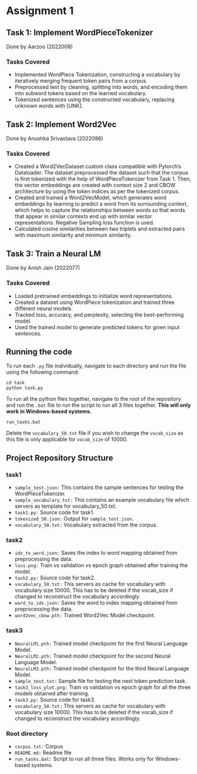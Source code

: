 # Assignment 1

## Task 1: Implement WordPieceTokenizer
Done by Aarzoo (2022008)

### Tasks Covered
- Implemented WordPiece Tokenization, constructing a vocabulary by iteratively merging frequent token pairs from a corpus.
- Preprocessed text by cleaning, splitting into words, and encoding them into subword tokens based on the learned vocabulary.
- Tokenized sentences using the constructed vocabulary, replacing unknown words with [UNK].

## Task 2: Implement Word2Vec
Done by Anushka Srivastava (2022086)

### Tasks Covered
- Created a Word2VecDataset custom class compatible with Pytorch’s Dataloader. The dataset preprocessed the dataset such that the corpus is first tokenized with the help of WordPieceTokenizer from Task 1. Then, the vector embeddings are created with context size 2 and CBOW architecture by using the token indices as per the tokenized corpus. 
- Created and trained a Word2VecModel, which generates word embeddings by learning to predict a word from its surrounding context, which helps to capture the relationships between words so that words that appear in similar contexts end up with similar vector representations. Negative Sampling loss function is used.
- Calculated cosine similarities between two triplets and extracted pairs with maximum similarity and minimum similarity.

## Task 3: Train a Neural LM
Done by Anish Jain (2022077)

### Tasks Covered
- Loaded pretrained embeddings to initialize word representations.
- Created a dataset using WordPiece tokenization and trained three different neural models.
- Tracked loss, accuracy, and perplexity, selecting the best-performing model.
- Used the trained model to generate predicted tokens for given input sentences.

## Running the code
To run each `.py` file individually, navigate to each directory and run the file using the following command:
```
cd task
python task.py
```

To run all the python files together, navigate to the root of the repository and run the `.bat` file to run the script to run all 3 files together. <b>This will only work in Windows-based systems.</b>
```
run_tasks.bat
```

Delete the `vocabulary_50.txt` file if you wish to change the `vocab_size` as this file is only applicable for `vocab_size` of 10000.

## Project Repository Structure

### task1
- `sample_test.json:` This contains the sample sentences for testing the WordPieceTokenizer.
- `sample_vocabulary.txt:` This contains an example vocabulary file which servers as template for vocabulary_50.txt.
- `task1.py:` Source code for task1.
- `tokenized_50.json:` Output for `sample_test.json`.
- `vocabulary_50.txt:` Vocabulary extracted from the corpus.

### task2
- `idx_to_word.json:` Saves the index to word mapping obtained from preprocessing the data.
- `loss.png:` Train vs validation vs epoch graph obtained after training the model.
- `task2.py:` Source code for task2.
- `vocabulary_50.txt:` This servers as cache for vocabulary with vocabulary size 10000. This has to be deleted if the vocab_size if changed to reconstruct the vocabulary accordingly.
- `word_to_idx.json:` Saves the word to index mapping obtained from preprocessing the data.
- `word2vec_cbow.pth:` Trained Word2Vec Model checkpoint.

### task3
- `NeuralLM1.pth:` Trained model checkpoint for the first Neural Language Model.
- `NeuralLM2.pth:` Trained model checkpoint for the second Neural Language Model.
- `NeuralLM3.pth:` Trained model checkpoint for the third Neural Language Model.
- `sample_test.txt:` Sample file for testing the next token prediction task.
- `task3_loss_plot.png:` Train vs validation vs epoch graph for all the three models obtained after training.
- `task3.py:` Source code for task3.
- `vocabulary_50.txt:` This servers as cache for vocabulary with vocabulary size 10000. This has to be deleted if the vocab_size if changed to reconstruct the vocabulary accordingly.

### Root directory
- `corpus.txt:` Corpus
- `README.md:` Readme file
- `run_tasks.bat:` Script to run all three files. Works only for Windows-based systems.
